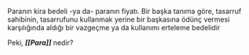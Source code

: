 Paranın kira bedeli -ya da- paranın fiyatı. Bir başka tanıma göre, tasarruf sahibinin, tasarrufunu kullanmak yerine bir başkasına ödünç vermesi karşılığında aldığı bir vazgeçme ya da kullanımı erteleme bedelidir

Peki, ***[[Para]]*** nedir?